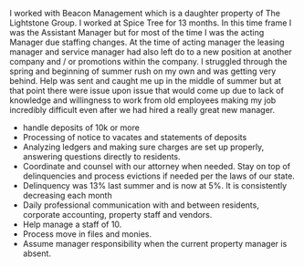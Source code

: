 I worked with Beacon Management which is a daughter property of The Lightstone Group.  I worked at Spice Tree for 13 months.  In this time frame I was the Assistant Manager but for most of the time I was the acting Manager due staffing changes.  At the time of acting manager the leasing manager and service manager had also left do to a new position at another company and / or promotions within the company.  l struggled through the spring and beginning of summer rush on my own and was getting very behind.  Help was sent and caught me up in the middle of summer but at that point there were issue upon issue that would come up due to lack of knowledge and willingness to work from old employees making my job incredibly difficult even after we had hired a really great new manager.

- handle deposits of 10k or more
- Processing of notice to vacates and statements of deposits
- Analyzing ledgers and making sure charges are set up properly, answering questions directly to residents.
- Coordinate and counsel with our attorney when needed. Stay on top of delinquencies and process evictions if needed per the laws of our state. 
- Delinquency was 13% last summer and is now at 5%. It is consistently decreasing each month
- Daily professional communication with and between residents, corporate accounting, property staff and vendors.
- Help manage a staff of 10.
- Process move in files and monies.
- Assume manager responsibility when the current property manager is absent.
<!--stackedit_data:
eyJoaXN0b3J5IjpbLTE4NDE0OTQ5NDMsNjk4ODExNjFdfQ==
-->
